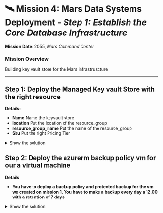 # 🛰️ **Mission 4: Mars Data Systems Deployment** - _Step 1: Establish the Core Database Infrastructure_

**Mission Date**: 2055, _Mars Command Center_

### **Mission Overview**

Building key vault store for the Mars infrastruscture

---

## **Step 1: Deploy the Managed Key vault Store with the right resource**

**Details:**

- **Name** Name the keyvault store
- **location** Put the location of the resource_group
- **resource_group_name** Put the name of the resource_group
- **Sku** Put the right Pricing Tier

<details>
    <summary>Show the solution</summary>
    ```hcl
    resource "azurerm_recovery_services_vault" "mars_backup_vault" {
        name                = "MarsBackupVault"
        location            = azurerm_resource_group.mars_command_rg.location
        resource_group_name = azurerm_resource_group.mars_command_rg.name
        sku                 = "Standard"
    }
    ```
</details>

## **Step 2: Deploy the azurerm backup policy vm for our a virtual machine**

**Details**

- **You have to deploy a backup policy and protected backup for the vm we created on mission 1. You have to make a backup every day a 12.00 with a retention of 7 days**

<details>
    <summary>Show the solution</summary>
    ```hcl
    resource "azurerm_backup_policy_vm" "mars_backup_policy" {
    name                = "MarsVMBackupPolicy"
    resource_group_name = azurerm_resource_group.mars_command_rg.name
    recovery_vault_name = azurerm_recovery_services_vault.mars_backup_vault.name

    backup {
        frequency = "Daily"
        time      = "12:00"
    }
    retention_daily {
        count = 7
    }
    }

    resource "azurerm_backup_protected_vm" "mars_vm_backup" {
    resource_group_name       = azurerm_resource_group.mars_command_rg.name
    recovery_vault_name       = azurerm_recovery_services_vault.mars_backup_vault.name
    source_vm_id              = azurerm_linux_virtual_machine.mars_vm.id
    backup_policy_id          = azurerm_backup_policy_vm.mars_backup_policy.id
    }
    ```

</details>
